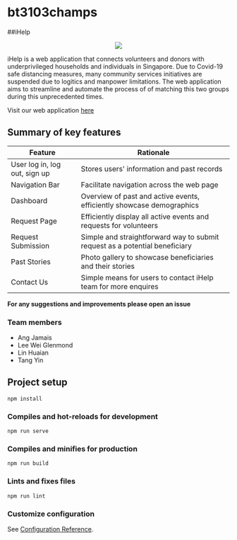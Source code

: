 # bt3103champs

##iHelp
<p align="center">
  <img src="https://user-images.githubusercontent.com/50550240/99210865-e2cb8880-2801-11eb-957e-63ddc118cdf6.png"/>
</p>

iHelp is a web application that connects volunteers and donors with underprivileged households and individuals in Singapore. Due to Covid-19 safe distancing measures, many community services initiatives are suspended due to logitics and manpower limitations. The web application aims to streamline and automate the process of of matching this two groups during this unprecedented times. 

Visit our web application [here](https://bt3103-e1798.web.app) 

## Summary of key features 

| Feature  | Rationale |
| ------------- | ------------- |
| User log in, log out, sign up  | Stores users' information and past records |
| Navigation Bar | Facilitate navigation across the web page |
| Dashboard | Overview of past and active events, efficiently showcase demographics |
| Request Page  | Efficiently display all active events and requests for volunteers |
| Request Submission  | Simple and straightforward way to submit request as a potential beneficiary |
| Past Stories | Photo gallery to showcase beneficiaries and their stories |
| Contact Us  | Simple means for users to contact iHelp team for more enquires |

**For any suggestions and improvements please open an issue**

### Team members
- Ang Jamais
- Lee Wei Glenmond
- Lin Huaian
- Tang Yin

## Project setup
```
npm install
```

### Compiles and hot-reloads for development
```
npm run serve
```

### Compiles and minifies for production
```
npm run build
```

### Lints and fixes files
```
npm run lint
```

### Customize configuration
See [Configuration Reference](https://cli.vuejs.org/config/).
